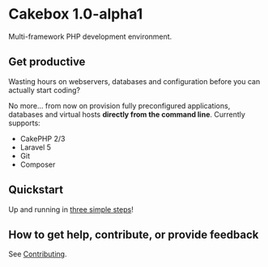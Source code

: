 # Cakebox 1.0-alpha1

Multi-framework PHP development environment.

## Get productive

Wasting hours on webservers, databases and configuration
before you can actually start coding?

No more... from now on provision fully preconfigured applications, databases
and virtual hosts **directly from the command line**.
Currently supports:

+ CakePHP 2/3
+ Laravel 5
+ Git
+ Composer

## Quickstart

Up and running in [three simple steps](quickstart/)!

## How to get help, contribute, or provide feedback

See [Contributing](additional/contributing/).
